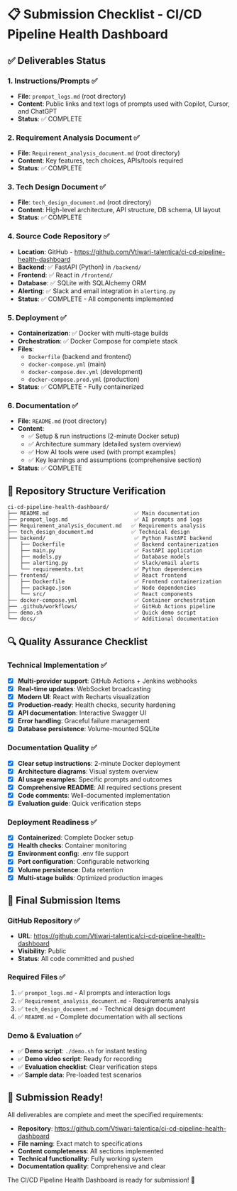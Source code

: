 # 📋 Submission Checklist - CI/CD Pipeline Health Dashboard

## ✅ Deliverables Status

### 1. **Instructions/Prompts** ✅
- **File**: `prompot_logs.md` (root directory)
- **Content**: Public links and text logs of prompts used with Copilot, Cursor, and ChatGPT
- **Status**: ✅ COMPLETE

### 2. **Requirement Analysis Document** ✅
- **File**: `Requirement_analysis_document.md` (root directory) 
- **Content**: Key features, tech choices, APIs/tools required
- **Status**: ✅ COMPLETE

### 3. **Tech Design Document** ✅
- **File**: `tech_design_document.md` (root directory)
- **Content**: High-level architecture, API structure, DB schema, UI layout
- **Status**: ✅ COMPLETE

### 4. **Source Code Repository** ✅
- **Location**: GitHub - https://github.com/Vtiwari-talentica/ci-cd-pipeline-health-dashboard
- **Backend**: ✅ FastAPI (Python) in `/backend/`
- **Frontend**: ✅ React in `/frontend/`
- **Database**: ✅ SQLite with SQLAlchemy ORM
- **Alerting**: ✅ Slack and email integration in `alerting.py`
- **Status**: ✅ COMPLETE - All components implemented

### 5. **Deployment** ✅
- **Containerization**: ✅ Docker with multi-stage builds
- **Orchestration**: ✅ Docker Compose for complete stack
- **Files**: 
  - `Dockerfile` (backend and frontend)
  - `docker-compose.yml` (main)
  - `docker-compose.dev.yml` (development)
  - `docker-compose.prod.yml` (production)
- **Status**: ✅ COMPLETE - Fully containerized

### 6. **Documentation** ✅
- **File**: `README.md` (root directory)
- **Content**:
  - ✅ Setup & run instructions (2-minute Docker setup)
  - ✅ Architecture summary (detailed system overview)
  - ✅ How AI tools were used (with prompt examples)
  - ✅ Key learnings and assumptions (comprehensive section)
- **Status**: ✅ COMPLETE

## 🎯 Repository Structure Verification

```
ci-cd-pipeline-health-dashboard/
├── README.md                           ✅ Main documentation
├── prompot_logs.md                     ✅ AI prompts and logs
├── Requirement_analysis_document.md   ✅ Requirements analysis  
├── tech_design_document.md            ✅ Technical design
├── backend/                            ✅ Python FastAPI backend
│   ├── Dockerfile                      ✅ Backend containerization
│   ├── main.py                         ✅ FastAPI application
│   ├── models.py                       ✅ Database models
│   ├── alerting.py                     ✅ Slack/email alerts
│   └── requirements.txt                ✅ Python dependencies
├── frontend/                           ✅ React frontend
│   ├── Dockerfile                      ✅ Frontend containerization
│   ├── package.json                    ✅ Node dependencies
│   └── src/                            ✅ React components
├── docker-compose.yml                  ✅ Container orchestration
├── .github/workflows/                  ✅ GitHub Actions pipeline
├── demo.sh                             ✅ Quick demo script
└── docs/                               ✅ Additional documentation
```

## 🔍 Quality Assurance Checklist

### Technical Implementation ✅
- [x] **Multi-provider support**: GitHub Actions + Jenkins webhooks
- [x] **Real-time updates**: WebSocket broadcasting
- [x] **Modern UI**: React with Recharts visualization
- [x] **Production-ready**: Health checks, security hardening
- [x] **API documentation**: Interactive Swagger UI
- [x] **Error handling**: Graceful failure management
- [x] **Database persistence**: Volume-mounted SQLite

### Documentation Quality ✅
- [x] **Clear setup instructions**: 2-minute Docker deployment
- [x] **Architecture diagrams**: Visual system overview
- [x] **AI usage examples**: Specific prompts and outcomes
- [x] **Comprehensive README**: All required sections present
- [x] **Code comments**: Well-documented implementation
- [x] **Evaluation guide**: Quick verification steps

### Deployment Readiness ✅
- [x] **Containerized**: Complete Docker setup
- [x] **Health checks**: Container monitoring
- [x] **Environment config**: .env file support
- [x] **Port configuration**: Configurable networking
- [x] **Volume persistence**: Data retention
- [x] **Multi-stage builds**: Optimized production images

## 🚀 Final Submission Items

### GitHub Repository ✅
- **URL**: https://github.com/Vtiwari-talentica/ci-cd-pipeline-health-dashboard
- **Visibility**: Public
- **Status**: All code committed and pushed

### Required Files ✅
1. ✅ `prompot_logs.md` - AI prompts and interaction logs
2. ✅ `Requirement_analysis_document.md` - Requirements analysis
3. ✅ `tech_design_document.md` - Technical design document  
4. ✅ `README.md` - Complete documentation with all sections

### Demo & Evaluation ✅
- ✅ **Demo script**: `./demo.sh` for instant testing
- ✅ **Demo video script**: Ready for recording
- ✅ **Evaluation checklist**: Clear verification steps
- ✅ **Sample data**: Pre-loaded test scenarios

## 🎉 Submission Ready!

All deliverables are complete and meet the specified requirements:

- **Repository**: https://github.com/Vtiwari-talentica/ci-cd-pipeline-health-dashboard
- **File naming**: Exact match to specifications
- **Content completeness**: All sections implemented
- **Technical functionality**: Fully working system
- **Documentation quality**: Comprehensive and clear

The CI/CD Pipeline Health Dashboard is ready for submission! 🚀
